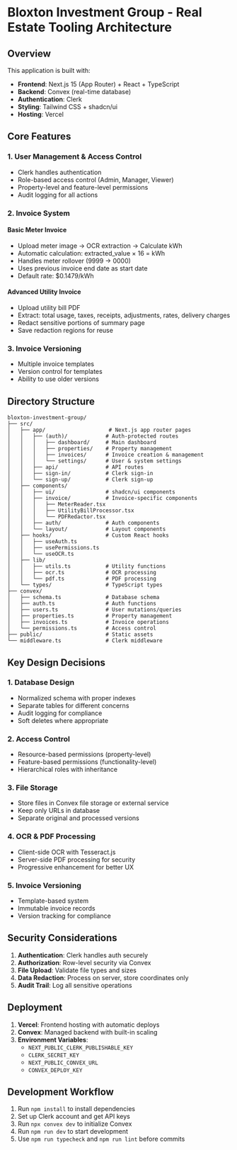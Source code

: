 # Bloxton Investment Group - Real Estate Tooling Architecture

## Overview
This application is built with:
- **Frontend**: Next.js 15 (App Router) + React + TypeScript
- **Backend**: Convex (real-time database)
- **Authentication**: Clerk
- **Styling**: Tailwind CSS + shadcn/ui
- **Hosting**: Vercel

## Core Features

### 1. User Management & Access Control
- Clerk handles authentication
- Role-based access control (Admin, Manager, Viewer)
- Property-level and feature-level permissions
- Audit logging for all actions

### 2. Invoice System

#### Basic Meter Invoice
- Upload meter image → OCR extraction → Calculate kWh
- Automatic calculation: extracted_value × 16 = kWh
- Handles meter rollover (9999 → 0000)
- Uses previous invoice end date as start date
- Default rate: $0.1479/kWh

#### Advanced Utility Invoice
- Upload utility bill PDF
- Extract: total usage, taxes, receipts, adjustments, rates, delivery charges
- Redact sensitive portions of summary page
- Save redaction regions for reuse

### 3. Invoice Versioning
- Multiple invoice templates
- Version control for templates
- Ability to use older versions

## Directory Structure

```
bloxton-investment-group/
├── src/
│   ├── app/                    # Next.js app router pages
│   │   ├── (auth)/            # Auth-protected routes
│   │   │   ├── dashboard/     # Main dashboard
│   │   │   ├── properties/    # Property management
│   │   │   ├── invoices/      # Invoice creation & management
│   │   │   └── settings/      # User & system settings
│   │   ├── api/               # API routes
│   │   ├── sign-in/           # Clerk sign-in
│   │   └── sign-up/           # Clerk sign-up
│   ├── components/
│   │   ├── ui/                # shadcn/ui components
│   │   ├── invoice/           # Invoice-specific components
│   │   │   ├── MeterReader.tsx
│   │   │   ├── UtilityBillProcessor.tsx
│   │   │   └── PDFRedactor.tsx
│   │   ├── auth/              # Auth components
│   │   └── layout/            # Layout components
│   ├── hooks/                 # Custom React hooks
│   │   ├── useAuth.ts
│   │   ├── usePermissions.ts
│   │   └── useOCR.ts
│   ├── lib/
│   │   ├── utils.ts           # Utility functions
│   │   ├── ocr.ts             # OCR processing
│   │   └── pdf.ts             # PDF processing
│   └── types/                 # TypeScript types
├── convex/
│   ├── schema.ts              # Database schema
│   ├── auth.ts                # Auth functions
│   ├── users.ts               # User mutations/queries
│   ├── properties.ts          # Property management
│   ├── invoices.ts            # Invoice operations
│   └── permissions.ts         # Access control
├── public/                    # Static assets
└── middleware.ts              # Clerk middleware
```

## Key Design Decisions

### 1. Database Design
- Normalized schema with proper indexes
- Separate tables for different concerns
- Audit logging for compliance
- Soft deletes where appropriate

### 2. Access Control
- Resource-based permissions (property-level)
- Feature-based permissions (functionality-level)
- Hierarchical roles with inheritance

### 3. File Storage
- Store files in Convex file storage or external service
- Keep only URLs in database
- Separate original and processed versions

### 4. OCR & PDF Processing
- Client-side OCR with Tesseract.js
- Server-side PDF processing for security
- Progressive enhancement for better UX

### 5. Invoice Versioning
- Template-based system
- Immutable invoice records
- Version tracking for compliance

## Security Considerations

1. **Authentication**: Clerk handles auth securely
2. **Authorization**: Row-level security via Convex
3. **File Upload**: Validate file types and sizes
4. **Data Redaction**: Process on server, store coordinates only
5. **Audit Trail**: Log all sensitive operations

## Deployment

1. **Vercel**: Frontend hosting with automatic deploys
2. **Convex**: Managed backend with built-in scaling
3. **Environment Variables**:
   - `NEXT_PUBLIC_CLERK_PUBLISHABLE_KEY`
   - `CLERK_SECRET_KEY`
   - `NEXT_PUBLIC_CONVEX_URL`
   - `CONVEX_DEPLOY_KEY`

## Development Workflow

1. Run `npm install` to install dependencies
2. Set up Clerk account and get API keys
3. Run `npx convex dev` to initialize Convex
4. Run `npm run dev` to start development
5. Use `npm run typecheck` and `npm run lint` before commits
